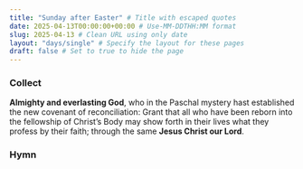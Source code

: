 ```yaml
---
title: "Sunday after Easter" # Title with escaped quotes
date: 2025-04-13T00:00:00+00:00 # Use-MM-DDTHH:MM format
slug: 2025-04-13 # Clean URL using only date
layout: "days/single" # Specify the layout for these pages
draft: false # Set to true to hide the page
---
```


### Collect

**Almighty and everlasting God**, who in the Paschal mystery hast established the new covenant of reconciliation: Grant that all who have been reborn into the fellowship of Christ’s Body may show forth in their lives what they profess by their faith; through the same **Jesus Christ our Lord**.


### Hymn